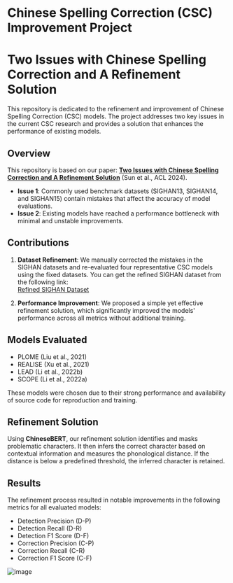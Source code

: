 
# Chinese Spelling Correction (CSC) Improvement Project
# Two Issues with Chinese Spelling Correction and A Refinement Solution

This repository is dedicated to the refinement and improvement of Chinese Spelling Correction (CSC) models. The project addresses two key issues in the current CSC research and provides a solution that enhances the performance of existing models.

## Overview

This repository is based on our paper: [**Two Issues with Chinese Spelling Correction and A Refinement Solution**](https://aclanthology.org/2024.acl-short.19) (Sun et al., ACL 2024). 

- **Issue 1**: Commonly used benchmark datasets (SIGHAN13, SIGHAN14, and SIGHAN15) contain mistakes that affect the accuracy of model evaluations.
- **Issue 2**: Existing models have reached a performance bottleneck with minimal and unstable improvements.

## Contributions

1. **Dataset Refinement**: We manually corrected the mistakes in the SIGHAN datasets and re-evaluated four representative CSC models using the fixed datasets. You can get the refined SIGHAN dataset from the following link:  
   [Refined SIGHAN Dataset](https://drive.google.com/drive/folders/1lmsPxmRmFrYnrrhQLKC4zGXCUtiyp-08?usp=drive_link)
   
2. **Performance Improvement**: We proposed a simple yet effective refinement solution, which significantly improved the models' performance across all metrics without additional training.

## Models Evaluated

- PLOME (Liu et al., 2021)
- REALISE (Xu et al., 2021)
- LEAD (Li et al., 2022b)
- SCOPE (Li et al., 2022a)

These models were chosen due to their strong performance and availability of source code for reproduction and training.

## Refinement Solution

Using **ChineseBERT**, our refinement solution identifies and masks problematic characters. It then infers the correct character based on contextual information and measures the phonological distance. If the distance is below a predefined threshold, the inferred character is retained.

## Results

The refinement process resulted in notable improvements in the following metrics for all evaluated models:  
- Detection Precision (D-P)  
- Detection Recall (D-R)  
- Detection F1 Score (D-F)  
- Correction Precision (C-P)  
- Correction Recall (C-R)  
- Correction F1 Score (C-F)

![image](https://github.com/user-attachments/assets/019acc34-5b65-4984-b6bd-9d08e1c99e0d)
